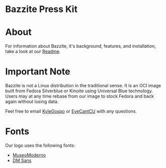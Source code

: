 # Bazzite Press Kit

# About
For information about Bazzite, it's background, features, and installation, take a look at our [Readme](https://bazzite.gg/).

# Important Note
Bazzite is not a Linux distribution in the traditional sense. It is an OCI image built from Fedora Silverblue or Kinoite using Universal Blue technology. Users may at any time rebase from our image to stock Fedora and back again without losing data.

Feel free to email [KyleGospo](mailto:kylegospo@bazzite.gg) or [EyeCantCU](mailto:eyecantcu@bazzite.gg) with any questions.

# Fonts
Our logo uses the following fonts:
- [MuseoModerno](https://fonts.google.com/specimen/MuseoModerno)
- [DM Sans](https://fonts.google.com/specimen/DM+Sans)
